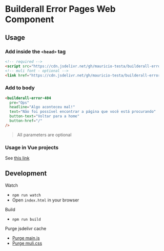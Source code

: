# Builderall Error Pages Web Component

## Usage

### Add inside the `<head>` tag

```html
<!-- required -->
<script src="https://cdn.jsdelivr.net/gh/mauricio-testa/builderall-error-pages@latest/dist/main.js"></script>
<!-- muli font - optional -->
<link href="https://cdn.jsdelivr.net/gh/mauricio-testa/builderall-error-pages@latest/assets/fonts/muli/muli.css" rel="stylesheet">
```

### Add to body
```html
<builderall-error-404
  pre="Ops"
  headline="Algo aconteceu mal!"
  text="Não foi possível encontrar a página que você está procurando"
  button-text="Voltar para a home"
  button-href="/"
/>
```

> All parameters are optional

### Usage in Vue projects
See [this link](https://vuejs.org/guide/extras/web-components.html#using-custom-elements-in-vue)

## Development

Watch 
* `npm run watch`
* Open `index.html` in your browser

Build 
* `npm run build`

Purge jsdelivr cache
* [Purge main.js](https://purge.jsdelivr.net/gh/mauricio-testa/builderall-error-pages@latest/dist/main.js)
* [Purge muli.css](https://purge.jsdelivr.net/gh/mauricio-testa/builderall-error-pages@latest/assets/fonts/muli/muli.css)